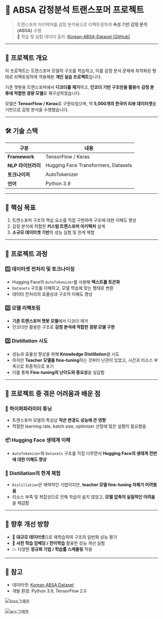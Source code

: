 # 💬 ABSA 감정분석 트랜스포머 프로젝트

> 트랜스포머 아키텍처를 감정 분석용으로 리팩토링하여 **속성 기반 감정 분석(ABSA)** 수행  
> 📂 학습 및 실험 데이터 출처: [Korean-ABSA-Dataset (GitHub)](https://github.com/lydiahjchung/Korean-ABSA-Dataset/tree/main)

---

## 📌 프로젝트 개요

이 프로젝트는 트랜스포머 모델의 구조를 학습하고, 이를 감정 분석 문제에 최적화된 형태로 리팩토링하여 적용해본 **개인 실습 프로젝트**입니다.  

기존 챗봇용 트랜스포머에서 **디코더를 제거**하고, **인코더 기반 구조만을 활용**해 **감정 분류에 적합한 경량 모델**로 재구성하였습니다.  

모델은 **TensorFlow / Keras**로 구현되었으며, 약 **5,000개의 한국어 리뷰 데이터셋**을 기반으로 감정 분석을 수행했습니다.

---

## 🛠️ 기술 스택

| 구분 | 내용 |
|------|------|
| **Framework** | TensorFlow / Keras |
| **NLP 라이브러리** | Hugging Face Transformers, Datasets |
| **토크나이저** | AutoTokenizer |
| **언어** | Python 3.9 |

---

## 🎯 핵심 목표

1. 트랜스포머 구조의 핵심 요소를 직접 구현하며 구조에 대한 이해도 향상  
2. 감정 분석에 적합한 **커스텀 트랜스포머 아키텍처** 설계  
3. **소규모 데이터셋 기반**의 성능 실험 및 한계 체험  

---

## 🧪 프로젝트 과정

### 1️⃣ 데이터셋 전처리 및 토크나이징
- Hugging Face의 `AutoTokenizer`를 사용해 **텍스트를 토큰화**
- `Datasets` 구조를 이해하고, 모델 학습에 맞는 형태로 변환
- 데이터 전처리의 효율성과 구조적 이해도 향상

### 2️⃣ 모델 리팩토링
- **기존 트랜스포머 챗봇 모델**에서 디코더 제거
- 인코더만 활용한 구조로 **감정 분석에 적합한 경량 모델 구현**

### 3️⃣ Distillation 시도
- 성능과 효율성 향상을 위해 **Knowledge Distillation**을 시도
- 하지만 **Teacher 모델을 fine-tuning**하는 것부터 난관이 있었고, 시간과 리소스 부족으로 최종적으로 포기
- 이를 통해 **Fine-tuning의 난이도와 중요성**을 실감함

---

## 🧩 프로젝트 중 겪은 어려움과 배운 점

### 🔧 하이퍼파라미터 튜닝
- 트랜스포머 모델의 특성상 **작은 변경도 성능에 큰 영향**
- 적절한 learning rate, batch size, optimizer 선정에 많은 실험이 필요했음

### 📦 Hugging Face 생태계 이해
- `AutoTokenizer`와 `Datasets` 구조를 직접 다루면서 **Hugging Face의 생태계 전반에 대한 이해도 향상**

### 🧪 Distillation의 한계 체험
- `Distillation`은 매력적인 기법이지만, **teacher 모델 fine-tuning 자체가 어려웠음**
- 리소스 부족 및 복잡성으로 인해 학습이 쉽지 않았고, **모델 압축의 실질적인 어려움**을 체감함

---

## 🔭 향후 개선 방향

- 🔄 **대규모 데이터셋**으로 재학습하여 구조의 일반화 성능 평가  
- 🔁 **사전 학습 임베딩 / 전이학습** 활용한 성능 개선 실험  
- 📉 다양한 **정규화 기법 / 학습률 스케줄링** 적용  

---

## 📎 참고
- 데이터셋: [Korean ABSA Dataset](https://github.com/lydiahjchung/Korean-ABSA-Dataset/tree/main)  
- 개발 환경: Python 3.9, TensorFlow 2.0


![loss그래프](https://github.com/user-attachments/assets/38bc3e1d-8721-4cf9-a931-e844560562ea)

![acc그래프](https://github.com/user-attachments/assets/0edd306b-a6cb-4903-a89f-97119752ba85)


